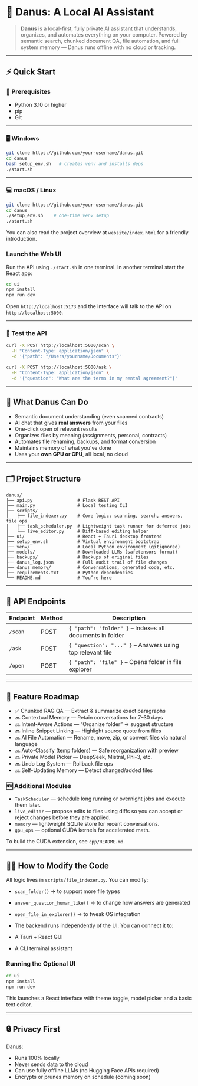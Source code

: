 # 🧠 Danus: A Local AI Assistant

> **Danus** is a local-first, fully private AI assistant that understands, organizes, and automates everything on your computer. Powered by semantic search, chunked document QA, file automation, and full system memory — Danus runs offline with no cloud or tracking.

---

## ⚡ Quick Start

### 🧰 Prerequisites

- Python 3.10 or higher
- pip
- Git

---

### 🖥️ Windows

```bash
git clone https://github.com/your-username/danus.git
cd danus
bash setup_env.sh   # creates venv and installs deps
./start.sh
```

---

### 💻 macOS / Linux

```bash
git clone https://github.com/your-username/danus.git
cd danus
./setup_env.sh    # one-time venv setup
./start.sh
```

You can also read the project overview at `website/index.html` for a friendly introduction.

### Launch the Web UI

Run the API using `./start.sh` in one terminal. In another terminal start the React app:

```bash
cd ui
npm install
npm run dev
```

Open `http://localhost:5173` and the interface will talk to the API on `http://localhost:5000`.

---

### 🧪 Test the API

```bash
curl -X POST http://localhost:5000/scan \
  -H "Content-Type: application/json" \
  -d '{"path": "/Users/yourname/Documents"}'

curl -X POST http://localhost:5000/ask \
  -H "Content-Type: application/json" \
  -d '{"question": "What are the terms in my rental agreement?"}'
```

---

## 🧠 What Danus Can Do

- Semantic document understanding (even scanned contracts)
- AI chat that gives **real answers** from your files
- One-click open of relevant results
- Organizes files by meaning (assignments, personal, contracts)
- Automates file renaming, backups, and format conversion
- Maintains memory of what you've done
- Uses your **own GPU or CPU**, all local, no cloud

---

## 🗂️ Project Structure

```plaintext
danus/
├── api.py                 # Flask REST API
├── main.py                # Local testing CLI
├── scripts/
│   ├── file_indexer.py    # Core logic: scanning, search, answers, file ops
│   ├── task_scheduler.py  # Lightweight task runner for deferred jobs
│   └── live_editor.py     # Diff-based editing helper
├── ui/                    # React + Tauri desktop frontend
├── setup_env.sh           # Virtual environment bootstrap
├── venv/                  # Local Python environment (gitignored)
├── models/                # Downloaded LLMs (safetensors format)
├── backups/               # Backups of original files
├── danus_log.json         # Full audit trail of file changes
├── danus_memory/          # Conversations, generated code, etc.
├── requirements.txt       # Python dependencies
└── README.md              # You’re here
```

---

## 💬 API Endpoints

| Endpoint | Method | Description                                               |
| -------- | ------ | --------------------------------------------------------- |
| `/scan`  | POST   | `{ "path": "folder" }` – Indexes all documents in folder  |
| `/ask`   | POST   | `{ "question": "..." }` – Answers using top relevant file |
| `/open`  | POST   | `{ "path": "file" }` – Opens folder in file explorer      |

---

## 🔮 Feature Roadmap

- ✅ Chunked RAG QA — Extract & summarize exact paragraphs
- 🔜 Contextual Memory — Retain conversations for 7–30 days
- 🔜 Intent-Aware Actions — “Organize folder” → suggest structure
- 🔜 Inline Snippet Linking — Highlight source quote from files
- 🔜 AI File Automation — Rename, move, zip, or convert files via natural language
- 🔜 Auto-Classify (temp folders) — Safe reorganization with preview
- 🔜 Private Model Picker — DeepSeek, Mistral, Phi-3, etc.
- 🔜 Undo Log System — Rollback file ops
- 🔜 Self-Updating Memory — Detect changed/added files

### 🆕 Additional Modules

- `TaskScheduler` — schedule long running or overnight jobs and execute them
  later.
- `live_editor` — propose edits to files using diffs so you can accept or reject
  changes before they are applied.
- `memory` — lightweight SQLite store for recent conversations.
- `gpu_ops` — optional CUDA kernels for accelerated math.

To build the CUDA extension, see `cpp/README.md`.

---

## 👩‍💻 How to Modify the Code

All logic lives in `scripts/file_indexer.py`. You can modify:

- `scan_folder()` → to support more file types
- `answer_question_human_like()` → to change how answers are generated
- `open_file_in_explorer()` → to tweak OS integration

- The backend runs independently of the UI. You can connect it to:

- A Tauri + React GUI
- A CLI terminal assistant

### Running the Optional UI

```bash
cd ui
npm install
npm run dev
```

This launches a React interface with theme toggle, model picker and a basic text editor.

---

## 🔒 Privacy First

Danus:

- Runs 100% locally
- Never sends data to the cloud
- Can use fully offline LLMs (no Hugging Face APIs required)
- Encrypts or prunes memory on schedule (coming soon)


